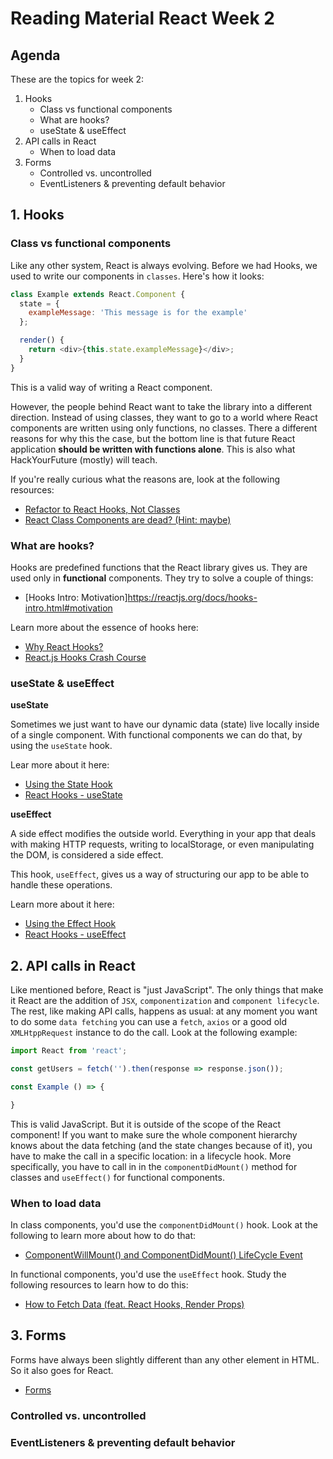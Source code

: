 # Reading Material React Week 2

## Agenda

These are the topics for week 2:

1. Hooks
   - Class vs functional components
   - What are hooks?
   - useState & useEffect
2. API calls in React
   - When to load data
3. Forms
   - Controlled vs. uncontrolled
   - EventListeners & preventing default behavior

## 1. Hooks

### Class vs functional components

Like any other system, React is always evolving. Before we had Hooks, we used to write our components in `classes`. Here's how it looks:

```js
class Example extends React.Component {
  state = {
    exampleMessage: 'This message is for the example'
  };

  render() {
    return <div>{this.state.exampleMessage}</div>;
  }
}
```

This is a valid way of writing a React component.

However, the people behind React want to take the library into a different direction. Instead of using classes, they want to go to a world where React components are written using only functions, no classes. There a different reasons for why this the case, but the bottom line is that future React application **should be written with functions alone**. This is also what HackYourFuture (mostly) will teach.

If you're really curious what the reasons are, look at the following resources:

- [Refactor to React Hooks, Not Classes](https://rangle.io/blog/refactor-to-react-hooks-not-classes/)
- [React Class Components are dead? (Hint: maybe)](https://itnext.io/react-class-components-are-dead-hint-not-yet-1d0a151173b8)

### What are hooks?

Hooks are predefined functions that the React library gives us. They are used only in **functional** components. They try to solve a couple of things:

- [Hooks Intro: Motivation]https://reactjs.org/docs/hooks-intro.html#motivation

Learn more about the essence of hooks here:

- [Why React Hooks?](https://www.youtube.com/watch?v=eX_L39UvZes)
- [React.js Hooks Crash Course](https://www.youtube.com/watch?v=-MlNBTSg_Ww)

### useState & useEffect

**useState**

Sometimes we just want to have our dynamic data (state) live locally inside of a single component. With functional components we can do that, by using the `useState` hook.

Lear more about it here:

- [Using the State Hook](https://reactjs.org/docs/hooks-state.html)
- [React Hooks - useState](https://www.youtube.com/watch?v=-G43PbpmGrA)

**useEffect**

A side effect modifies the outside world. Everything in your app that deals with making HTTP requests, writing to localStorage, or even manipulating the DOM, is considered a side effect.

This hook, `useEffect`, gives us a way of structuring our app to be able to handle these operations.

Learn more about it here:

- [Using the Effect Hook](https://reactjs.org/docs/hooks-effect.html)
- [React Hooks - useEffect](https://www.youtube.com/watch?v=sjCe4iHyxxs)

## 2. API calls in React

Like mentioned before, React is "just JavaScript". The only things that make it React are the addition of `JSX`, `componentization` and `component lifecycle`. The rest, like making API calls, happens as usual: at any moment you want to do some `data fetching` you can use a `fetch`, `axios` or a good old `XMLHtppRequest` instance to do the call. Look at the following example:

```js
import React from 'react';

const getUsers = fetch('').then(response => response.json());

const Example () => {

}
```

This is valid JavaScript. But it is outside of the scope of the React component! If you want to make sure the whole component hierarchy knows about the data fetching (and the state changes because of it), you have to make the call in a specific location: in a lifecycle hook. More specifically, you have to call in in the `componentDidMount()` method for classes and `useEffect()` for functional components.

### When to load data

In class components, you'd use the `componentDidMount()` hook. Look at the following to learn more about how to do that:

- [ComponentWillMount() and ComponentDidMount() LifeCycle Event](https://www.youtube.com/watch?v=PEPgugfzDLk)

In functional components, you'd use the `useEffect` hook. Study the following resources to learn how to do this:

- [How to Fetch Data (feat. React Hooks, Render Props)](https://www.youtube.com/watch?v=Ur6MNStwXlQ)

## 3. Forms

Forms have always been slightly different than any other element in HTML. So it also goes for React.

- [Forms](https://reactjs.org/docs/forms.html)

### Controlled vs. uncontrolled

### EventListeners & preventing default behavior
